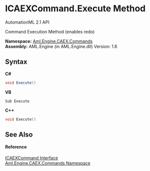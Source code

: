 # ICAEXCommand.Execute Method 
AutomationML 2.1 API 

Command Execution Method (enables redo)

**Namespace:**&nbsp;<a href="N_Aml_Engine_CAEX_Commands">Aml.Engine.CAEX.Commands</a><br />**Assembly:**&nbsp;AML.Engine (in AML.Engine.dll) Version: 1.6

## Syntax

**C#**<br />
``` C#
void Execute()
```

**VB**<br />
``` VB
Sub Execute
```

**C++**<br />
``` C++
void Execute()
```


## See Also


#### Reference
<a href="T_Aml_Engine_CAEX_Commands_ICAEXCommand">ICAEXCommand Interface</a><br /><a href="N_Aml_Engine_CAEX_Commands">Aml.Engine.CAEX.Commands Namespace</a><br />